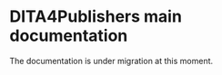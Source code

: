 DITA4Publishers main documentation
==================================

The documentation is under migration at this moment.

